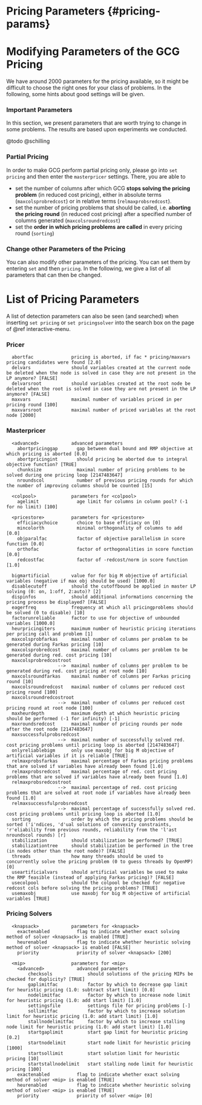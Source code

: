 # Pricing Parameters {#pricing-params}
# Modifying Parameters of the GCG Pricing
We have around 2000 parameters for the pricing available, so it might be difficult
to choose the right ones for your class of problems. In the following, some hints
about good settings will be given.

### Important Parameters
In this section, we present parameters that are worth trying to change
in some problems. The results are based upon experiments we conducted.

@todo @schilling

### Partial Pricing
In order to make GCG perform partial pricing only, please go into `set pricing` and then enter
the `masterpricer` settings. There, you are able to 
- set the number of columns after which GCG  **stops solving the pricing problem** 
(in reduced cost pricing), either in absolute terms (`maxcolsprobredcost`) or in relative terms 
(`relmaxprobsredcost`).
- set the number of pricing problems that should be called, i.e. **aborting the pricing round** 
(in reduced cost pricing) after a specified number of columns generated (`maxcolsroundredcost`)
- set the **order in which pricing problems are called** in every pricing round (`sorting`)

### Change other Parameters of the Pricing
You can also modify other parameters of the pricing. 
You can set them by entering `set` and then `pricing`. 
In the following, we give a list of all parameters that can then be changed.

# List of Pricing Parameters
A list of detection parameters can also be seen (and searched) when inserting `set pricing` or `set pricingsolver` into the search box on the page of @ref interactive-menu.

### Pricer
```
  abortfac              pricing is aborted, if fac * pricing/maxvars pricing candidates were found [2.0]
  delvars               should variables created at the current node be deleted when the node is solved in case they are not present in the LP anymore? [FALSE]
  delvarsroot           should variables created at the root node be deleted when the root is solved in case they are not present in the LP anymore? [FALSE]
  maxvars               maximal number of variables priced in per pricing round [100]
  maxvarsroot           maximal number of priced variables at the root node [2000]
```

### Masterpricer
```
  <advanced>            advanced parameters
    abortpricinggap       gap between dual bound and RMP objective at which pricing is aborted [0.0]
    abortpricingint       should pricing be aborted due to integral objective function? [TRUE]
    chunksize             maximal number of pricing problems to be solved during one pricing loop [2147483647]
    nroundscol            number of previous pricing rounds for which the number of improving columns should be counted [15]

  <colpool>             parameters for <colpool>
    agelimit              age limit for columns in column pool? (-1 for no limit) [100]

  <pricestore>          parameters for <pricestore>
    efficiacychoice       choice to base efficiacy on [0]
    mincolorth            minimal orthogonality of columns to add [0.0]
    objparalfac           factor of objective parallelism in score function [0.0]
    orthofac              factor of orthogonalities in score function [0.0]
    redcostfac            factor of -redcost/norm in score function [1.0]

  bigmartificial        value for for big M objective of artificial variables (negative if max obj should be used) [1000.0]
  disablecutoff         should the cutoffbound be applied in master LP solving (0: on, 1:off, 2:auto)? [2]
  dispinfos             should additional informations concerning the pricing process be displayed? [FALSE]
  eagerfreq             frequency at which all pricingproblems should be solved (0 to disable) [10]
  factorunreliable      factor to use for objective of unbounded variables [1000.0]
  heurpricingiters      maximum number of heuristic pricing iterations per pricing call and problem [1]
  maxcolsprobfarkas     maximal number of columns per problem to be generated during Farkas pricing [10]
  maxcolsprobredcost    maximal number of columns per problem to be generated during red. cost pricing [10]
  maxcolsprobredcostroot 
                   -->  maximal number of columns per problem to be generated during red. cost pricing at root node [10]
  maxcolsroundfarkas    maximal number of columns per Farkas pricing round [10]
  maxcolsroundredcost   maximal number of columns per reduced cost pricing round [100]
  maxcolsroundredcostroot 
                   -->  maximal number of columns per reduced cost pricing round at root node [100]
  maxheurdepth          maximum depth at which heuristic pricing should be performed (-1 for infinity) [-1]
  maxroundsredcost      maximal number of pricing rounds per node after the root node [2147483647]
  maxsuccessfulprobsredcost 
                   -->  maximal number of successfully solved red. cost pricing problems until pricing loop is aborted [2147483647]
  onlyreliablebigm      only use maxobj for big M objective of artificial variables if it is reliable [TRUE]
  relmaxprobsfarkas     maximal percentage of Farkas pricing problems that are solved if variables have already been found [1.0]
  relmaxprobsredcost    maximal percentage of red. cost pricing problems that are solved if variables have already been found [1.0]
  relmaxprobsredcostroot 
                   -->  maximal percentage of red. cost pricing problems that are solved at root node if variables have already been found [1.0]
  relmaxsuccessfulprobsredcost 
                   -->  maximal percentage of successfully solved red. cost pricing problems until pricing loop is aborted [1.0]
  sorting               order by which the pricing problems should be sorted ('i'ndices, 'd'ual solutions of convexity constraints, 'r'eliability from previous rounds, reliability from the 'l'ast nroundscol rounds) [r]
  stabilization         should stabilization be performed? [TRUE]
  stabilizationtree     should stabilization be performed in the tree (in nodes other than the root node)? [FALSE]
  threads               how many threads should be used to concurrently solve the pricing problem (0 to guess threads by OpenMP) [0]
  useartificialvars     should artificial variables be used to make the RMP feasible (instead of applying Farkas pricing)? [FALSE]
  usecolpool            should the colpool be checked for negative redcost cols before solving the pricing problems? [TRUE]
  usemaxobj             use maxobj for big M objective of artificial variables [TRUE]
```

### Pricing Solvers
```
  <knapsack>            parameters for <knapsack>
    exactenabled          flag to indicate whether exact solving method of solver <knapsack> is enabled [TRUE]
    heurenabled           flag to indicate whether heuristic solving method of solver <knapsack> is enabled [FALSE]
    priority              priority of solver <knapsack> [200]

  <mip>                 parameters for <mip>
    <advanced>            advanced parameters
        checksols             should solutions of the pricing MIPs be checked for duplicity? [TRUE]
        gaplimitfac           factor by which to decrease gap limit for heuristic pricing (1.0: subtract start limit) [0.8]
        nodelimitfac          factor by which to increase node limit for heuristic pricing (1.0: add start limit) [1.0]
        settingsfile          settings file for pricing problems [-]
        sollimitfac           factor by which to increase solution limit for heuristic pricing (1.0: add start limit) [1.0]
        stallnodelimitfac     factor by which to increase stalling node limit for heuristic pricing (1.0: add start limit) [1.0]
        startgaplimit         start gap limit for heuristic pricing [0.2]
        startnodelimit        start node limit for heuristic pricing [1000]
        startsollimit         start solution limit for heuristic pricing [10]
        startstallnodelimit   start stalling node limit for heuristic pricing [100]
    exactenabled          flag to indicate whether exact solving method of solver <mip> is enabled [TRUE]
    heurenabled           flag to indicate whether heuristic solving method of solver <mip> is enabled [TRUE]
    priority              priority of solver <mip> [0]
```